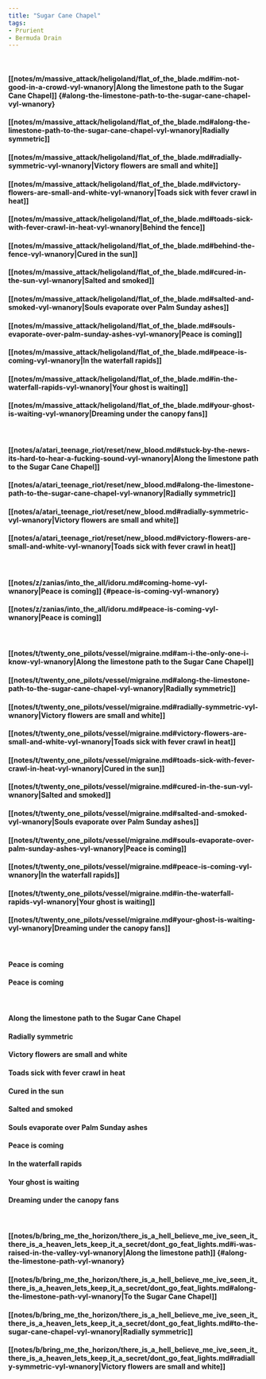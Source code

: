```yaml
---
title: "Sugar Cane Chapel"
tags:
- Prurient
- Bermuda Drain
---
```

&nbsp;
#### [[notes/m/massive_attack/heligoland/flat_of_the_blade.md#im-not-good-in-a-crowd-vyl-wnanory|Along the limestone path to the Sugar Cane Chapel]] {#along-the-limestone-path-to-the-sugar-cane-chapel-vyl-wnanory}
#### [[notes/m/massive_attack/heligoland/flat_of_the_blade.md#along-the-limestone-path-to-the-sugar-cane-chapel-vyl-wnanory|Radially symmetric]]
#### [[notes/m/massive_attack/heligoland/flat_of_the_blade.md#radially-symmetric-vyl-wnanory|Victory flowers are small and white]]
#### [[notes/m/massive_attack/heligoland/flat_of_the_blade.md#victory-flowers-are-small-and-white-vyl-wnanory|Toads sick with fever crawl in heat]]
#### [[notes/m/massive_attack/heligoland/flat_of_the_blade.md#toads-sick-with-fever-crawl-in-heat-vyl-wnanory|Behind the fence]]
#### [[notes/m/massive_attack/heligoland/flat_of_the_blade.md#behind-the-fence-vyl-wnanory|Cured in the sun]]
#### [[notes/m/massive_attack/heligoland/flat_of_the_blade.md#cured-in-the-sun-vyl-wnanory|Salted and smoked]]
#### [[notes/m/massive_attack/heligoland/flat_of_the_blade.md#salted-and-smoked-vyl-wnanory|Souls evaporate over Palm Sunday ashes]]
#### [[notes/m/massive_attack/heligoland/flat_of_the_blade.md#souls-evaporate-over-palm-sunday-ashes-vyl-wnanory|Peace is coming]]
#### [[notes/m/massive_attack/heligoland/flat_of_the_blade.md#peace-is-coming-vyl-wnanory|In the waterfall rapids]]
#### [[notes/m/massive_attack/heligoland/flat_of_the_blade.md#in-the-waterfall-rapids-vyl-wnanory|Your ghost is waiting]]
#### [[notes/m/massive_attack/heligoland/flat_of_the_blade.md#your-ghost-is-waiting-vyl-wnanory|Dreaming under the canopy fans]]
&nbsp;
#### [[notes/a/atari_teenage_riot/reset/new_blood.md#stuck-by-the-news-its-hard-to-hear-a-fucking-sound-vyl-wnanory|Along the limestone path to the Sugar Cane Chapel]]
#### [[notes/a/atari_teenage_riot/reset/new_blood.md#along-the-limestone-path-to-the-sugar-cane-chapel-vyl-wnanory|Radially symmetric]]
#### [[notes/a/atari_teenage_riot/reset/new_blood.md#radially-symmetric-vyl-wnanory|Victory flowers are small and white]]
#### [[notes/a/atari_teenage_riot/reset/new_blood.md#victory-flowers-are-small-and-white-vyl-wnanory|Toads sick with fever crawl in heat]]
&nbsp;
#### [[notes/z/zanias/into_the_all/idoru.md#coming-home-vyl-wnanory|Peace is coming]] {#peace-is-coming-vyl-wnanory}
#### [[notes/z/zanias/into_the_all/idoru.md#peace-is-coming-vyl-wnanory|Peace is coming]]
&nbsp;
#### [[notes/t/twenty_one_pilots/vessel/migraine.md#am-i-the-only-one-i-know-vyl-wnanory|Along the limestone path to the Sugar Cane Chapel]]
#### [[notes/t/twenty_one_pilots/vessel/migraine.md#along-the-limestone-path-to-the-sugar-cane-chapel-vyl-wnanory|Radially symmetric]]
#### [[notes/t/twenty_one_pilots/vessel/migraine.md#radially-symmetric-vyl-wnanory|Victory flowers are small and white]]
#### [[notes/t/twenty_one_pilots/vessel/migraine.md#victory-flowers-are-small-and-white-vyl-wnanory|Toads sick with fever crawl in heat]]
#### [[notes/t/twenty_one_pilots/vessel/migraine.md#toads-sick-with-fever-crawl-in-heat-vyl-wnanory|Cured in the sun]]
#### [[notes/t/twenty_one_pilots/vessel/migraine.md#cured-in-the-sun-vyl-wnanory|Salted and smoked]]
#### [[notes/t/twenty_one_pilots/vessel/migraine.md#salted-and-smoked-vyl-wnanory|Souls evaporate over Palm Sunday ashes]]
#### [[notes/t/twenty_one_pilots/vessel/migraine.md#souls-evaporate-over-palm-sunday-ashes-vyl-wnanory|Peace is coming]]
#### [[notes/t/twenty_one_pilots/vessel/migraine.md#peace-is-coming-vyl-wnanory|In the waterfall rapids]]
#### [[notes/t/twenty_one_pilots/vessel/migraine.md#in-the-waterfall-rapids-vyl-wnanory|Your ghost is waiting]]
#### [[notes/t/twenty_one_pilots/vessel/migraine.md#your-ghost-is-waiting-vyl-wnanory|Dreaming under the canopy fans]]
&nbsp;
#### Peace is coming
#### Peace is coming
&nbsp;
#### Along the limestone path to the Sugar Cane Chapel
#### Radially symmetric
#### Victory flowers are small and white
#### Toads sick with fever crawl in heat
#### Cured in the sun
#### Salted and smoked
#### Souls evaporate over Palm Sunday ashes
#### Peace is coming
#### In the waterfall rapids
#### Your ghost is waiting
#### Dreaming under the canopy fans
&nbsp;
#### [[notes/b/bring_me_the_horizon/there_is_a_hell_believe_me_ive_seen_it_there_is_a_heaven_lets_keep_it_a_secret/dont_go_feat_lights.md#i-was-raised-in-the-valley-vyl-wnanory|Along the limestone path]] {#along-the-limestone-path-vyl-wnanory}
#### [[notes/b/bring_me_the_horizon/there_is_a_hell_believe_me_ive_seen_it_there_is_a_heaven_lets_keep_it_a_secret/dont_go_feat_lights.md#along-the-limestone-path-vyl-wnanory|To the Sugar Cane Chapel]]
#### [[notes/b/bring_me_the_horizon/there_is_a_hell_believe_me_ive_seen_it_there_is_a_heaven_lets_keep_it_a_secret/dont_go_feat_lights.md#to-the-sugar-cane-chapel-vyl-wnanory|Radially symmetric]]
#### [[notes/b/bring_me_the_horizon/there_is_a_hell_believe_me_ive_seen_it_there_is_a_heaven_lets_keep_it_a_secret/dont_go_feat_lights.md#radially-symmetric-vyl-wnanory|Victory flowers are small and white]]

